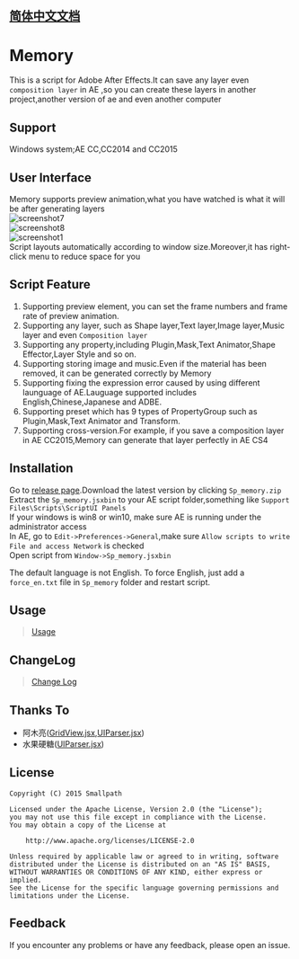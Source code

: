 ## [简体中文文档](https://github.com/Smallpath/Memory/blob/master/README-CH.md)

# Memory
This is a script for Adobe After Effects.It can save any layer even `composition layer` in AE ,so you can create these layers in another project,another version of ae and even another computer

## Support
Windows system;AE CC,CC2014 and CC2015

## User Interface
Memory supports preview animation,what you have watched is what it will be after generating layers  
![screenshot7](https://raw.githubusercontent.com/Smallpath/Memory/master/_screenshot/1.gif)  
![screenshot8](https://raw.githubusercontent.com/Smallpath/Memory/master/_screenshot/2.gif)  
![screenshot1](https://raw.githubusercontent.com/Smallpath/Memory/master/_screenshot/1_en.PNG)  
Script layouts automatically according to window size.Moreover,it has right-click menu to reduce space for you

## Script Feature
1. Supporting preview element, you can set the frame numbers and frame rate of preview animation.
2. Supporting any layer, such as Shape layer,Text layer,Image layer,Music layer and even `Composition layer`
3. Supporting any property,including Plugin,Mask,Text Animator,Shape Effector,Layer Style and so on.
4. Supporting storing image and music.Even if the material has been removed, it can be generated correctly by Memory
5. Supporting fixing the expression error caused by using different launguage of AE.Lauguage supported includes English,Chinese,Japanese and ADBE.
6. Supporting preset which has 9 types of PropertyGroup such as Plugin,Mask,Text Animator and Transform.
7. Supporting cross-version.For example, if you save a composition layer in AE CC2015,Memory can generate that layer perfectly in AE CS4

## Installation
Go to [release page](https://github.com/Smallpath/Memory/releases).Download the latest version by clicking `Sp_memory.zip`  
Extract the `Sp_memory.jsxbin` to your AE script folder,something like `Support Files\Scripts\ScriptUI Panels`  
If your windows is win8 or win10, make sure AE is running under the administrator access  
In AE, go to `Edit->Preferences->General`,make sure `Allow scripts to write File and access Network` is checked  
Open script from `Window->Sp_memory.jsxbin`

The default language is not English. To force English, just add a `force_en.txt` file in `Sp_memory` folder and restart script.

## Usage
>[Usage](https://github.com/Smallpath/Memory/blob/master/wiki/TUTORIAL-EN.md)


## ChangeLog
>[Change Log](https://github.com/Smallpath/Memory/blob/master/wiki/LOGS-EN.md)

## Thanks To
- 阿木亮([GridView.jsx](https://github.com/Smallpath/Memory/blob/master/Sp_memory/lib/GridView.jsx),[UIParser.jsx](https://github.com/Smallpath/Memory/blob/master/Sp_memory/lib/UIParser.jsx))
- 水果硬糖([UIParser.jsx](https://github.com/Smallpath/Memory/blob/master/Sp_memory/lib/UIParser.jsx))

## License
```
Copyright (C) 2015 Smallpath

Licensed under the Apache License, Version 2.0 (the "License");
you may not use this file except in compliance with the License.
You may obtain a copy of the License at

    http://www.apache.org/licenses/LICENSE-2.0

Unless required by applicable law or agreed to in writing, software
distributed under the License is distributed on an "AS IS" BASIS,
WITHOUT WARRANTIES OR CONDITIONS OF ANY KIND, either express or implied.
See the License for the specific language governing permissions and
limitations under the License.
```

## Feedback
If you encounter any problems or have any feedback, please open an issue.
